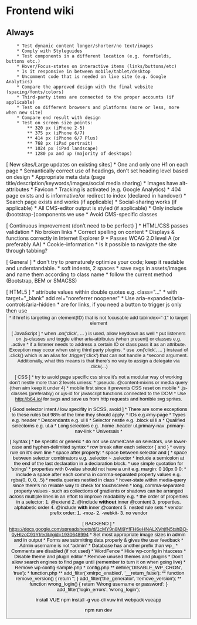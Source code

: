 # Frontend wiki

## Always
```
	* Test dynamic content longer/shorter/no text/images
	* Comply with Styleguides
	* Test components in a different location (e.g. formfields, buttons etc.)
	* Hover/Focus-states on interactive items (links/buttons/etc)
	* Is it responsive in between mobile/tablet/desktop
	* Uncomment code that is needed on live site (e.g. Google Analytics)
	* Compare the approved design with the final website (spacing/fonts/colors)
	* Third-party items are connected to the proper accounts (if applicable)
	* Test on different browsers and platforms (more or less, more when new site)
	* Compare end result with design
	* Test on screen size points:
		** 320 px (iPhone 2-5)
		** 375 px (iPhone 6/7)
		** 414 px (iPhone 6/7 Plus)
		** 768 px (iPad portrait)
		** 1024 px (iPad landscape)
		** 1280 px and up (majority of desktops)
```

[ New sites/Large updates on existing sites]
	* One and only one H1 on each page
	* Semantically correct use of headings, don’t set heading level based on design
	* Appropriate meta data (page title/description/keywords/images/social media sharing)
	* Images have alt-attributes
	* Favicon
	* Tracking is activated (e.g. Google Analytics)
	* 404 page exists and is informative/or redirect to index (declared in handover)
	* Search page exists and works (if applicable)
	* Social-sharing works (if applicable)
	* All CMS-editor output is styled (if applicable)
	* Only include (bootstrap-)components we use
	* Avoid CMS-specific classes

[ Continuous improvement (don’t need to be perfect) ]
	* HTML/CSS passes validation
	* No broken links
	* Correct spelling on content
	* Displays & functions correctly in Internet Explorer 9
	* Passes WCAG 2.0 level A (or preferably AA)
	* Cookie-information
	* Is it possible to navigate the site through tabbing?

[ General ]
	* don't try to prematurely optimize your code; keep it readable and understandable.
	* soft indents, 2 spaces
	* save svgs in assets/images and name them according to class name
	* follow the current method (Bootstrap, BEM or SMACSS)

[ HTML5 ]
	* attribute values within double quotes e.g. class="..."
	* <a> with target="_blank" add rel="noreferrer noopener"
	* Use aria-expanded/aria-controls/aria-hidden
	* <a> are for links, if you need a button to trigger js only then use <button>
	* if href is targeting an element(ID) that is not focusable add tabindex="-1" to target element

[ JavaScript ]
	* when .on('click', ... ) is used, allow keydown as well
	* put listeners on .js-classes and toggle either aria-attributes (when present) or classes e.g. .active
	* if a listener needs to address a certain ID or class pass it as an attribute. Exception may occur when using third party plugins.
	* use .on('click', ... ) instead of .click() which is an alias for .trigger('click') that can not handle a *second argument. Additionally, what this means is that there's no way to assign a delegate via .click(...)

[ CSS ]
	* try to avoid page specific css since it's not a modular way of working
	don't nestle more than 2 levels unless:
	* :pseudo. @content-mixins or media query (then aim keep it under 4)
	* mobile first since it prevents CSS reset on mobile
	* .js-classes (preferably) or #js-id for javascript functions connected to the DOM
	* Use http://b64.io/ for svgs and save us from http requests and horrible svg sprites.

[ Good selector intent / low specifity in SCSS, avoid ]
	* There are some exceptions to these rules but 98% of the time they should apply.
	* IDs e.g.#my-page
	* Types e.g. header
	* Descendants e.g. ul li
	* Selector nestle e.g. .block ul li a
	* Qualified selectorns e.g. ul.a
	* Long selectors e.g. .home .header ul.primary-nav .primary-nav-link
	* Universals *

[ Syntax ]
	* be specific or generic
	* do not use camelCase on selectors, use lower-case and hyphen-delimited syntax
	* row break after each selector { and }
	* every rule on it's own line
	* space after property:
	* space between selector and {
	* space between selector combinators e.g. .selector ~ .selector
	* include a semicolon at the end of the last declaration in a declaration block.
	* use simple quotation for 'strings'
	* properties with 0-value should not have a unit e.g. margin: 0 10px 0 0;
	* include a space after each comma in comma-separated property values e.g. rgba(0, 0, 0, .5)
	* media queries nestled in class
	* hover-state within media-query since there's no reliable way to check for touchscreen
	* long, comma-separated property values - such as collections of gradients or shadows can be arranged across multiple lines in an effort to improve readability e.g.
	* the order of properties in a selector:
		1. @extend
		2. @include **without** inner @content
		3. properties, alphabetic order
		4. @include **with** inner @content
		5. nested rule sets
	* vendor prefix order:
		1. -moz-
		2. -webkit-
		3. no vendor

[ BACKEND ]
	* https://docs.google.com/spreadsheets/d/1cMY9n8Mj9YfFH6eHNALXVhjfN5tshBQ-0yHIzcC91YI/edit#gid=1930648994
	* Set most appropriate image sizes in admin and in output
	* Forms are submitting data properly & gives the user feedback
	* Admin username is not “admin”
	* Database has another prefix than wp_
	* Comments are disabled (if not used)
	* WordFence
	* Hide wp-config in htaccess
	* Disable theme and plugin editor
	* Remove unused themes and plugins
	* Don’t allow search engines to find page until (remember to turn it on when going live)
	* Remove wp-config-sample.php
	* config.php
		** define('DISABLE_WP_CRON', 'true');
	* function.php
		** add_filter('xmlrpc_enabled', '__return_false');
		** function remove_version() { return ''; } add_filter('the_generator', 'remove_version');
		** function wrong_login() { return 'Wrong username or password'; } add_filter('login_errors', 'wrong_login');

install VUE
npm install -g vue-cli
vuw init webpack vueapp

npm run dev

